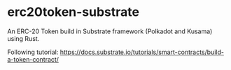 # erc20token-substrate
An ERC-20 Token build in Substrate framework (Polkadot and Kusama) using Rust.

Following tutorial: https://docs.substrate.io/tutorials/smart-contracts/build-a-token-contract/
